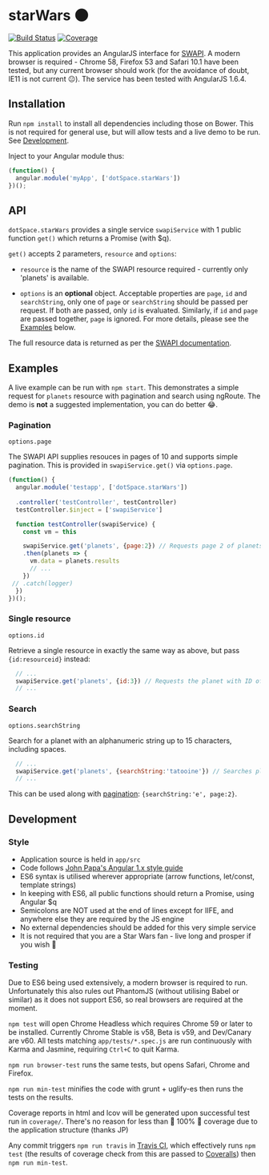 # starWars 🌑

[![Build Status](https://travis-ci.org/underscoredotspace/starwars.svg?branch=master)](https://travis-ci.org/underscoredotspace/starwars) [![Coverage](https://coveralls.io/repos/github/underscoredotspace/starwars/badge.svg?branch=master)](https://coveralls.io/github/underscoredotspace/starwars?branch=master)

This application provides an AngularJS interface for [SWAPI](https://swapi.co). A modern browser is required - Chrome 58, Firefox 53 and Safari 10.1 have been tested, but any current browser should work (for the avoidance of doubt, IE11 is not current 😐). The service has been tested with AngularJS 1.6.4. 

## Installation

Run `npm install` to install all dependencies including those on Bower. This is not required for general use, but will allow tests and a live demo to be run. See [Development](#development). 

Inject to your Angular module thus:

````javascript
(function() {
  angular.module('myApp', ['dotSpace.starWars'])
})();
````

## API

`dotSpace.starWars` provides a single service `swapiService` with 1 public function `get()` which returns a Promise (with $q). 

`get()` accepts 2 parameters, `resource` and `options`: 

- `resource` is the name of the SWAPI resource required - currently only 'planets' is available. 

- `options` is an **optional** object. Acceptable properties are `page`, `id` and `searchString`, only one of `page` or `searchString` should be passed per request. If both are passed, only `id` is evaluated. Similarly, if `id` and `page` are passed together, `page` is ignored. For more details, please see the [Examples](#examples) below. 

The full resource data is returned as per the [SWAPI documentation](https://swapi.co/documentation#planets). 

## Examples

A live example can be run with `npm start`. This demonstrates a simple request for `planets` resource with pagination and search using ngRoute. The demo is **not** a suggested implementation, you can do better 😂. 

### Pagination 
`options.page`

The SWAPI API supplies resouces in pages of 10 and supports simple pagination. This is provided in `swapiService.get()` via `options.page`. 

```javascript
(function() {
  angular.module('testapp', ['dotSpace.starWars'])
  
  .controller('testController', testController)
  testController.$inject = ['swapiService']

  function testController(swapiService) {
    const vm = this

    swapiService.get('planets', {page:2}) // Requests page 2 of planets resource
    .then(planets => {
      vm.data = planets.results
      // ...
    })
 // .catch(logger)
  })
})();
```

### Single resource
`options.id`

Retrieve a single resource in exactly the same way as above, but pass `{id:resourceid}` instead: 

```javascript
  // ...
  swapiService.get('planets', {id:3}) // Requests the planet with ID of 3
  // ...
```

### Search
`options.searchString`

Search for a planet with an alphanumeric string up to 15 characters, including spaces. 

```javascript
  // ...
  swapiService.get('planets', {searchString:'tatooine'}) // Searches planets resource for 'tatooine'
  // ...
```

This can be used along with [pagination](#pagination): `{searchString:'e', page:2}`. 

## Development

### Style

- Application source is held in `app/src`
- Code follows [John Papa's Angular 1.x style guide](https://github.com/johnpapa/angular-styleguide/tree/master/a1)
- ES6 syntax is utilised wherever appropriate (arrow functions, let/const, template strings)
- In keeping with ES6, all public functions should return a Promise, using Angular $q
- Semicolons are NOT used at the end of lines except for IIFE, and anywhere else they are required by the JS engine
- No external dependencies should be added for this very simple service
- It is not required that you are a Star Wars fan - live long and prosper if you wish 🖖

### Testing

Due to ES6 being used extensively, a modern browser is required to run. Unfortunately this also rules out PhantomJS (without utilising Babel or similar) as it does not support ES6, so real browsers are required at the moment. 

`npm test` will open Chrome Headless which requires Chrome 59 or later to be installed. Currently Chrome Stable is v58, Beta is v59, and Dev/Canary are v60. All tests matching `app/tests/*.spec.js` are run continuously with Karma and Jasmine, requiring `Ctrl+C` to quit Karma. 

`npm run browser-test` runs the same tests, but opens Safari, Chrome and Firefox. 

`npm run min-test` minifies the code with grunt + uglify-es then runs the tests on the results. 

Coverage reports in html and lcov will be generated upon successful test run in `coverage/`. There's no reason for less than 🌟 100% 🌟 coverage due to the application structure (thanks JP)

Any commit triggers `npm run travis` in [Travis CI](https://travis-ci.org/underscoredotspace/starwars), which effectively runs `npm test` (the results of coverage check from this are passed to [Coveralls](https://coveralls.io/github/underscoredotspace/starwars?branch=master)) then `npm run min-test`. 